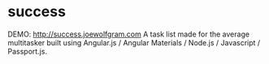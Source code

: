 # success
DEMO: http://success.joewolfgram.com
A task list made for the average multitasker built using Angular.js / Angular Materials / Node.js / Javascript / Passport.js.
